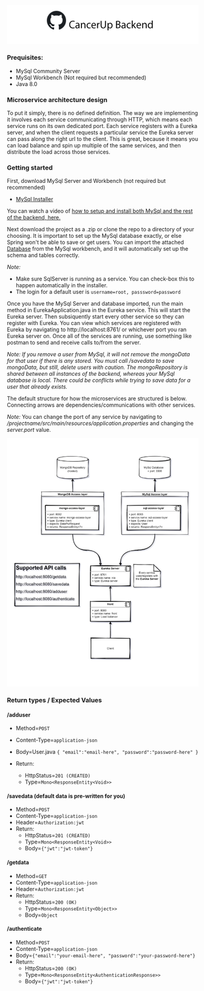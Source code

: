
![Repository Logo](repository-open-graph-template_banner.png)

### Prequisites:
- MySql Community Server
- MySql Workbench (Not required but recommended)
- Java 8.0


### Microservice architecture design
To put it simply, there is no defined definition.
The way we are implementing it involves each service communicating through HTTP, which means each service runs on its own dedicated port.
Each service registers with a Eureka server, and when the client requests a particular service the Eureka server can pass along the right url to the client.
This is great, because it means you can load balance and spin up multiple of the same services, and then distribute the load across those services.

### Getting started
First, download MySql Server and Workbench (not required but recommended)
- [MySql Installer](https://dev.mysql.com/downloads/installer/)

You can watch a video of [how to setup and install both MySql and the rest of the backend, here.](https://www.youtube.com/watch?v=T8FWQiWWmD8)

Next download the project as a .zip or clone the repo to a directory of your choosing.
It is important to set up the MySql database exactly, or else Spring won't be able to save or get users.
You can import the attached [Database](test-database.sql) from the MySql workbench, and it will automatically set up the schema and tables correctly.

*Note:*
- Make sure SqlServer is running as a service. You can check-box this to happen automatically in the installer.
- The login for a default user is `username=root, passsword=password`

Once you have the MySql Server and database imported, run the main method in EurekaApplication.java in the Eureka service.
This will start the Eureka server. Then subsiquently start every other service so they can register with Eureka. 
You can view which services are registered with Eureka by navigating to http://localhost:8761/ or whichever port you ran Eureka server on.
Once all of the services are running, use something like postman to send and receive calls to/from the server. 

*Note: If you remove a user from MySql, it will not remove the mongoData for that user if there is any stored. You must call /savedata to save mongoData, but still, delete users with caution.
The mongoRepository is shared between all instances of the backend, whereas your MySql database is local. There could be conflicts while trying to save data for a user that already exists.*

The default structure for how the microservices are structured is below. Connecting arrows are dependencies/communications with other services.


*Note:* You can change the port of any service by navigating to */projectname/src/main/resources/application.properties* and changing the *server.port* value.


![Architecture](MicroServiceArch.jpg)


### Return types / Expected Values
#### /adduser
- Method=`POST`
- Content-Type=`application-json`
- Body=User.java
  `{
  "email":"email-here",
  "password":"password-here"
  }`

- Return:
  - HttpStatus=`201 (CREATED)`
  - Type=`Mono<ResponseEntity<Void>>`

#### /savedata (default data is pre-written for you)
- Method=`POST`
- Content-Type=`application-json`
- Header=`Authorization:jwt`
- Return:
  - HttpStatus=`201 (CREATED)`
  - Type=`Mono<ResponseEntity<Void>>`
  - Body=`{"jwt":"jwt-token"}`

#### /getdata
- Method=`GET`
- Content-Type=`application-json`
- Header=`Authorization:jwt`
- Return:
  - HttpStatus=`200 (OK)`
  - Type=`Mono<ResponseEntity<Object>>`
  - Body=`Object`

#### /authenticate
- Method=`POST`
- Content-Type=`application-json`
- Body=`{"email":"your-email-here", "password":"your-password-here"}`
- Return:
  - HttpStatus=`200 (OK)`
  - Type=`Mono<ResponseEntity<AuthenticationResponse>>`
  - Body=`{"jwt":"jwt-token"}`
